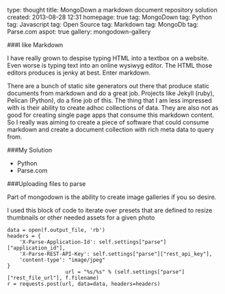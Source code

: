 type: thought
title: MongoDown a markdown document repository solution
created: 2013-08-28 12:31
homepage: true
tag: MongoDown
tag: Python
tag: Javascript
tag: Open Source
tag: Markdown
tag: MongoDb
tag: Parse.com
aspot: true
gallery: mongodown-gallery


###I like Markdown

I have really grown to despise typing HTML into a textbox on a website.  Even worse is typing text into an online wysiwyg editor.  The HTML those editors produces is jenky at best.  Enter markdown.

There are a bunch of static site generators out there that produce static documents from markdown and do a great job.  Projects like Jekyll (ruby), Pelican (Python), do a fine job of this.  The thing that I am less impressed with is their ability to create adhoc collections of data.  They are also not as good for creating single page apps that consume this markdown content.  So I really was aiming to create a piece of software that could consume markdown and create a document collection with rich meta data to query from.

###My Solution

- Python
- Parse.com

###Uploading files to parse

Part of mongodown is the ability to create image galleries if you so desire.  

I used this block of code to iterate over presets that are defined to resize thumbnails or other needed assets for a given photo

	data = open(f.output_file, 'rb')
	headers = {
	    'X-Parse-Application-Id': self.settings["parse"]["application_id"],
	    'X-Parse-REST-API-Key': self.settings["parse"]["rest_api_key"],
	    'content-type': "image/jpeg"
	}
	                   url = "%s/%s" % (self.settings["parse"]["rest_file_url"], f.filename)
	r = requests.post(url, data=data, headers=headers)


